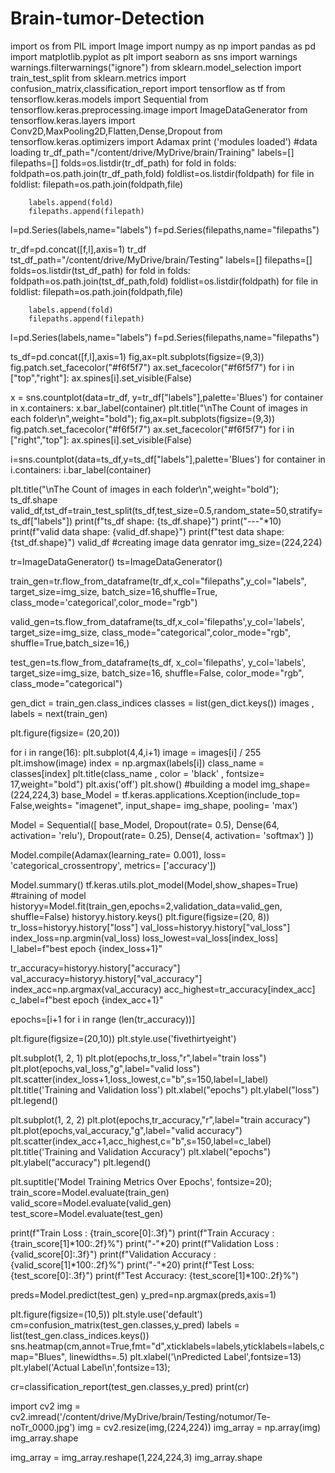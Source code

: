 # Brain-tumor-Detection
import os
from PIL import Image
import numpy as np
import pandas as pd
import matplotlib.pyplot as plt
import seaborn as sns
import warnings
warnings.filterwarnings("ignore")
from sklearn.model_selection import train_test_split
from sklearn.metrics import confusion_matrix,classification_report
import tensorflow as tf
from tensorflow.keras.models import Sequential
from tensorflow.keras.preprocessing.image import ImageDataGenerator
from tensorflow.keras.layers import Conv2D,MaxPooling2D,Flatten,Dense,Dropout
from tensorflow.keras.optimizers import Adamax
print ('modules loaded')
#data loading
tr_df_path="/content/drive/MyDrive/brain/Training"
labels=[]
filepaths=[]
folds=os.listdir(tr_df_path)
for fold in folds:
    foldpath=os.path.join(tr_df_path,fold)
    foldlist=os.listdir(foldpath)
    for file in foldlist:
        filepath=os.path.join(foldpath,file)

        labels.append(fold)
        filepaths.append(filepath)


l=pd.Series(labels,name="labels")
f=pd.Series(filepaths,name="filepaths")

tr_df=pd.concat([f,l],axis=1)
tr_df
tst_df_path="/content/drive/MyDrive/brain/Testing"
labels=[]
filepaths=[]
folds=os.listdir(tst_df_path)
for fold in folds:
    foldpath=os.path.join(tst_df_path,fold)
    foldlist=os.listdir(foldpath)
    for file in foldlist:
        filepath=os.path.join(foldpath,file)

        labels.append(fold)
        filepaths.append(filepath)

l=pd.Series(labels,name="labels")
f=pd.Series(filepaths,name="filepaths")

ts_df=pd.concat([f,l],axis=1)
fig,ax=plt.subplots(figsize=(9,3))
fig.patch.set_facecolor("#f6f5f7")
ax.set_facecolor("#f6f5f7")
for i in ["top","right"]:
    ax.spines[i].set_visible(False)

x = sns.countplot(data=tr_df, y=tr_df["labels"],palette='Blues')
for container in x.containers:
    x.bar_label(container)
plt.title("\nThe Count of images in each folder\n",weight="bold");
fig,ax=plt.subplots(figsize=(9,3))
fig.patch.set_facecolor("#f6f5f7")
ax.set_facecolor("#f6f5f7")
for i in ["right","top"]:
    ax.spines[i].set_visible(False)

i=sns.countplot(data=ts_df,y=ts_df["labels"],palette='Blues')
for container in i.containers:
    i.bar_label(container)

plt.title("\nThe Count of images in each folder\n",weight="bold");
ts_df.shape
valid_df,tst_df=train_test_split(ts_df,test_size=0.5,random_state=50,stratify=ts_df["labels"])
print(f"ts_df shape: {ts_df.shape}")
print("---"*10)
print(f"valid data shape: {valid_df.shape}")
print(f"test data shape: {tst_df.shape}")
valid_df
#creating image data genrator
img_size=(224,224)

tr=ImageDataGenerator()
ts=ImageDataGenerator()

train_gen=tr.flow_from_dataframe(tr_df,x_col="filepaths",y_col="labels",
                                 target_size=img_size,
                                 batch_size=16,shuffle=True,
                                 class_mode='categorical',color_mode="rgb")


valid_gen=ts.flow_from_dataframe(ts_df,x_col='filepaths',y_col='labels',
                                target_size=img_size,
                                 class_mode="categorical",color_mode="rgb",
                                 shuffle=True,batch_size=16,)


test_gen=ts.flow_from_dataframe(ts_df, x_col='filepaths', y_col='labels',
                                 target_size=img_size,
                                 batch_size=16, shuffle=False,
                                 color_mode="rgb", class_mode="categorical")

gen_dict = train_gen.class_indices
classes = list(gen_dict.keys())
images , labels = next(train_gen)

plt.figure(figsize= (20,20))

for i in range(16):
    plt.subplot(4,4,i+1)
    image = images[i] / 255
    plt.imshow(image)
    index = np.argmax(labels[i])
    class_name = classes[index]
    plt.title(class_name , color = 'black' , fontsize= 17,weight="bold")
    plt.axis('off')
plt.show()
#building a model
img_shape=(224,224,3)
base_Model = tf.keras.applications.Xception(include_top= False,weights= "imagenet",
                                            input_shape= img_shape, pooling= 'max')

Model = Sequential([
    base_Model,
    Dropout(rate= 0.5),
    Dense(64, activation= 'relu'),
    Dropout(rate= 0.25),
    Dense(4, activation= 'softmax')
])

Model.compile(Adamax(learning_rate= 0.001),
              loss= 'categorical_crossentropy',
              metrics= ['accuracy'])

Model.summary()
tf.keras.utils.plot_model(Model,show_shapes=True)
#training of model
historyy=Model.fit(train_gen,epochs=2,validation_data=valid_gen, shuffle=False)
historyy.history.keys()
plt.figure(figsize=(20, 8))
tr_loss=historyy.history["loss"]
val_loss=historyy.history["val_loss"]
index_loss=np.argmin(val_loss)
loss_lowest=val_loss[index_loss]
l_label=f"best epoch {index_loss+1}"


tr_accuracy=historyy.history["accuracy"]
val_accuracy=historyy.history["val_accuracy"]
index_acc=np.argmax(val_accuracy)
acc_highest=tr_accuracy[index_acc]
c_label=f"best epoch {index_acc+1}"

epochs=[i+1 for i in range (len(tr_accuracy))]


plt.figure(figsize=(20,10))
plt.style.use('fivethirtyeight')

plt.subplot(1, 2, 1)
plt.plot(epochs,tr_loss,"r",label="train loss")
plt.plot(epochs,val_loss,"g",label="valid loss")
plt.scatter(index_loss+1,loss_lowest,c="b",s=150,label=l_label)
plt.title('Training and Validation loss')
plt.xlabel("epochs")
plt.ylabel("loss")
plt.legend()


plt.subplot(1, 2, 2)
plt.plot(epochs,tr_accuracy,"r",label="train accuracy")
plt.plot(epochs,val_accuracy,"g",label="valid accuracy")
plt.scatter(index_acc+1,acc_highest,c="b",s=150,label=c_label)
plt.title('Training and Validation Accuracy')
plt.xlabel("epochs")
plt.ylabel("accuracy")
plt.legend()

plt.suptitle('Model Training Metrics Over Epochs', fontsize=20);
train_score=Model.evaluate(train_gen)
valid_score=Model.evaluate(valid_gen)
test_score=Model.evaluate(test_gen)

print(f"Train Loss : {train_score[0]:.3f}")
print(f"Train Accuracy : {train_score[1]*100:.2f}%")
print("-"*20)
print(f"Validation Loss : {valid_score[0]:.3f}")
print(f"Validation Accuracy : {valid_score[1]*100:.2f}%")
print("-"*20)
print(f"Test Loss: {test_score[0]:.3f}")
print(f"Test Accuracy: {test_score[1]*100:.2f}%")

preds=Model.predict(test_gen)
y_pred=np.argmax(preds,axis=1)

plt.figure(figsize=(10,5))
plt.style.use('default')
cm=confusion_matrix(test_gen.classes,y_pred)
labels = list(test_gen.class_indices.keys())
sns.heatmap(cm,annot=True,fmt="d",xticklabels=labels,yticklabels=labels,cmap="Blues", linewidths=.5)
plt.xlabel('\nPredicted Label',fontsize=13)
plt.ylabel('Actual Label\n',fontsize=13);


cr=classification_report(test_gen.classes,y_pred)
print(cr)

import cv2
img = cv2.imread('/content/drive/MyDrive/brain/Testing/notumor/Te-noTr_0000.jpg')
img = cv2.resize(img,(224,224))
img_array = np.array(img)
img_array.shape

img_array = img_array.reshape(1,224,224,3)
img_array.shape
